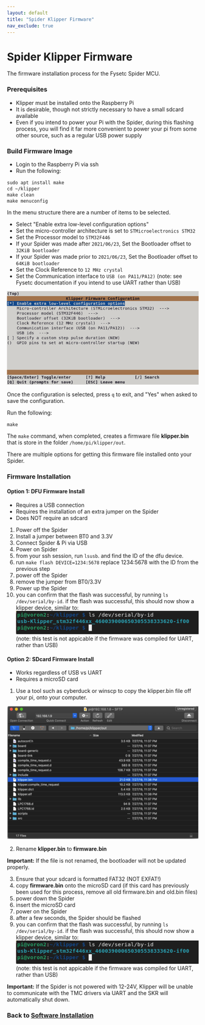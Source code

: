 ```yaml
---
layout: default
title: "Spider Klipper Firmware"
nav_exclude: true
---
```


# Spider Klipper Firmware

The firmware installation process for the Fysetc Spider MCU.

### Prerequisites

* Klipper must be installed onto the Raspberry Pi
* It is desirable, though not strictly necessary to have a small sdcard available
* Even if you intend to power your Pi with the Spider, during this flashing process, you will find it far more convenient 
to power your pi from some other source, such as a regular USB power supply

### Build Firmware Image

* Login to the Raspberry Pi via ssh
* Run the following:

```
sudo apt install make
cd ~/klipper
make clean
make menuconfig
```

In the menu structure there are a number of items to be selected.
* Select "Enable extra low-level configuration options"
* Set the micro-controller architecture is set to `STMicroelectronics STM32`
* Set the Processor model to `STM32F446`
* If your Spider was made after `2021/06/23`, Set the Bootloader offset to `32KiB bootloader` 
* If your Spider was made prior to  `2021/06/23`, Set the Bootloader offset to `64KiB bootloader`
* Set the Clock Reference to `12 MHz crystal`
* Set the Communication interface to `USB (on PA11/PA12)`  (note: see Fysetc documentation if you intend to use UART rather than USB)

![](./images/spider_klipper_menuconfig.png)

Once the configuration is selected, press `q` to exit,  and "Yes" when  asked to save the configuration.

Run the following:

```
make
```

The `make` command, when completed, creates a firmware file **klipper.bin** that is store in the folder `/home/pi/klipper/out`.  

There are multiple options for getting this firmware file installed onto your Spider.
### Firmware Installation
#### Option 1: DFU Firmware Install

* Requires a USB connection
* Requires the installation of an extra jumper on the Spider
* Does NOT require an sdcard

1. Power off the Spider
2. Install a jumper between BT0 and 3.3V
3. Connect Spider & Pi via USB
4. Power on Spider
5. from your ssh session, run `lsusb`. and find the ID of the dfu device.
6. run `make flash DEVICE=1234:5678` replace 1234:5678 with the ID from the previous step
7. power off the Spider
8. remove the jumper from BT0/3.3V
9. Power up the Spider
10. you can confirm that the flash was successful, by running `ls /dev/serial/by-id`.  if the flash was successful, this should now show a klipper device, similar to:
![](./images/spider_by-id.png)
(note: this test is not appicable if the firmware was compiled for UART, rather than USB)
#### Option 2: SDcard Firmware Install

* Works regardless of USB vs UART
* Requires a microSD card

1. Use a tool such as cyberduck or winscp to copy the klipper.bin file off your pi, onto your computer.

![](./images/cyberduck_example.png)

2. Rename **klipper.bin** to **firmware.bin**

**Important:** If the file is not renamed, the bootloader will not be updated properly.

3. Ensure that your sdcard is formatted FAT32  (NOT EXFAT!) 
4. copy **firmware.bin** onto the microSD card  (if this card has previously been used for this process, remove all old firmware.bin and old.bin files)
5. power down the Spider
6. insert the microSD card
7. power on the Spider
8. after a few seconds, the Spider should be flashed
9. you can confirm that the flash was successful, by running `ls /dev/serial/by-id`.  if the flash was successful, this should now show a klipper device, similar to:
![](./images/spider_by-id.png)
(note: this test is not appicable if the firmware was compiled for UART, rather than USB)


**Important:** If the Spider is not powered with 12-24V, Klipper will be unable to communicate with the TMC drivers via UART and the SKR will automatically shut down.

### Back to [Software Installation](./index.md#klipper-octoprint-configuration)
